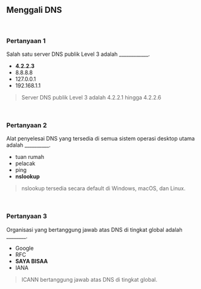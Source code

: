 ## Menggali DNS

<br>

### Pertanyaan 1

Salah satu server DNS publik Level 3 adalah ____________.

* **4.2.2.3**
* 8.8.8.8
* 127.0.0.1
* 192.168.1.1

> Server DNS publik Level 3 adalah 4.2.2.1 hingga 4.2.2.6
<br>

### Pertanyaan 2

Alat penyelesai DNS yang tersedia di semua sistem operasi desktop utama adalah __________.

* tuan rumah
* pelacak
* ping
* **nslookup**

> nslookup tersedia secara default di Windows, macOS, dan Linux.
<br>

### Pertanyaan 3

Organisasi yang bertanggung jawab atas DNS di tingkat global adalah ________.

* Google
* RFC
* **SAYA BISAA**
* IANA

> ICANN bertanggung jawab atas DNS di tingkat global.

